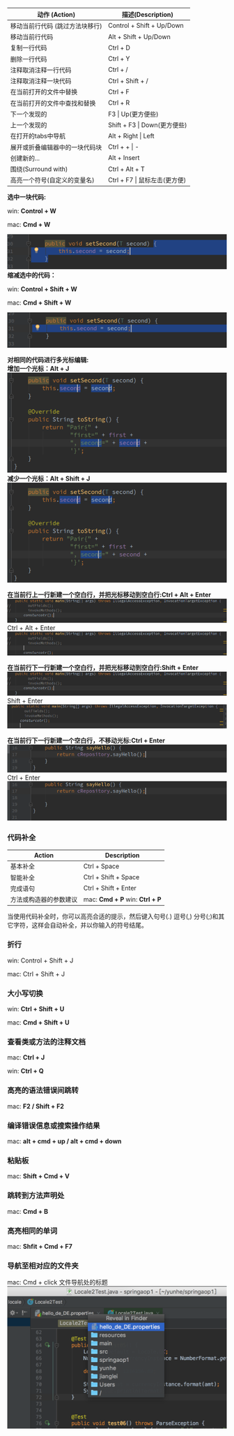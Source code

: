 | 动作 \(Action\) | 描述\(Description\) |
| --- | --- |
| 移动当前行代码 \(跳过方法块移行\) | Control + Shift + Up/Down |
| 移动当前行代码 | Alt + Shift + Up/Down |
| 复制一行代码 | Ctrl + D |
| 删除一行代码 | Ctrl + Y |
| 注释取消注释一行代码 | Ctrl + / |
| 注释取消注释一块代码 | Ctrl + Shift +  / |
| 在当前打开的文件中替换 | Ctrl + F |
| 在当前打开的文件中查找和替换 | Ctrl + R |
| 下一个发现的 | F3 \| Up\(更方便些\) |
| 上一个发现的 | Shift + F3 \| Down\(更方便些\) |
| 在打开的tabs中导航 | Alt + Right \| Left |
| 展开或折叠编辑器中的一块代码块 | Ctrl + + \| - |
| 创建新的... | Alt + Insert |
| 围绕\(Surround with\) | Ctrl + Alt + T |
| 高亮一个符号\(自定义的变量名\) | Ctrl + F7 \| 鼠标左击\(更方便\) |

**选中一块代码:**

win: **Control + W**

mac: **Cmd + W**

![](/assets/snapshot25.png)  
**缩减选中的代码：**

win: **Control + Shift + W**

mac: **Cmd + Shift + W**

![](/assets/snapshot26.png)

**对相同的代码进行多光标编辑:**  
**增加一个光标：Alt + J**  
![](/assets/snapshot27.png)  
**减少一个光标：Alt + Shift + J**  
![](/assets/snapshot28.png)

**在当前行上一行新建一个空白行，并把光标移动到空白行:Ctrl + Alt + Enter**  
![](/assets/snapshot34.png)  
Ctrl + Alt + Enter  
![](/assets/snapshot35.png)

**在当前行下一行新建一个空白行，并把光标移动到空白行:Shift + Enter**  
![](/assets/snapshot34.png)  
Shift + Enter  
![](/assets/snapshot36.png)

**在当前行下一行新建一个空白行，不移动光标:Ctrl + Enter**  
![](/assets/snapshot41.png)  
Ctrl + Enter  
![](/assets/snapshot42.png)

### 代码补全

| Action | Description |
| --- | --- |
| 基本补全 | Ctrl + Space |
| 智能补全 | Ctrl + Shift + Space |
| 完成语句 | Ctrl + Shift + Enter |
| 方法或构造器的参数建议 | mac: **Cmd + P** win: **Ctrl + P** |

当使用代码补全时，你可以高亮合适的提示，然后键入句号\(.\) 逗号\(,\) 分号\(;\)和其它字符，这样会自动补全，并以你输入的符号结尾。

### 折行

win: Control + Shift + J

mac: Ctrl + Shift + J

### 大小写切换

win: **Ctrl + Shift + U**

mac: **Cmd + Shift + U**

### 查看类或方法的注释文档

mac: **Ctrl + J**

win: **Ctrl + Q**

### 高亮的语法错误间跳转

mac: **F2 / Shift + F2**

### 编译错误信息或搜索操作结果

mac: **alt + cmd + up / alt + cmd + down**

### 粘贴板

mac: **Shift + Cmd + V**

### 跳转到方法声明处

mac: **Cmd + B**

### 高亮相同的单词

mac: **Shfit + Cmd + F7**

### 导航至相对应的文件夹
mac: Cmd + click 文件导航处的标题
![](/assets/import2.png)




